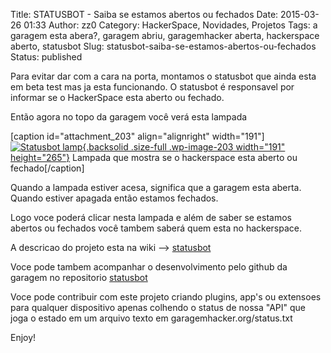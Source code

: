 Title: STATUSBOT - Saiba se estamos abertos ou fechados
Date: 2015-03-26 01:33
Author: zz0
Category: HackerSpace, Novidades, Projetos
Tags: a garagem esta abera?, garagem abriu, garagemhacker aberta, hackerspace aberto, statusbot
Slug: statusbot-saiba-se-estamos-abertos-ou-fechados
Status: published

Para evitar dar com a cara na porta, montamos o statusbot que ainda esta
em beta test mas ja esta funcionando. O statusbot é responsavel por
informar se o HackerSpace esta aberto ou fechado.

Então agora no topo da garagem você verá esta lampada

\[caption id="attachment\_203" align="alignright"
width="191"\][![Statusbot
lamp](http://garagemhacker.org/blog/wp-content/uploads/2015/03/lamp.png){.backsolid
.size-full .wp-image-203 width="191"
height="265"}](http://garagemhacker.org/blog/wp-content/uploads/2015/03/lamp.png)
Lampada que mostra se o hackerspace esta aberto ou fechado\[/caption\]

Quando a lampada estiver acesa, significa que a garagem esta aberta.
Quando estiver apagada então estamos fechados.

Logo voce poderá clicar nesta lampada e além de saber se estamos abertos
ou fechados você tambem saberá quem esta no hackerspace.

A descricao do projeto esta na wiki --&gt;
[statusbot](http://garagemhacker.org/wiki/doku.php/projetos/todos/statusbot.txt "statusbot")

Voce pode tambem acompanhar o desenvolvimento pelo github da garagem no
repositorio
[statusbot](http://github.com/garagem-hacker/statusbot "statusbot")

Voce pode contribuir com este projeto criando plugins, app's ou
extensoes para qualquer dispositivo apenas colhendo o status de nossa
"API" que joga o estado em um arquivo texto em
garagemhacker.org/status.txt

Enjoy!
